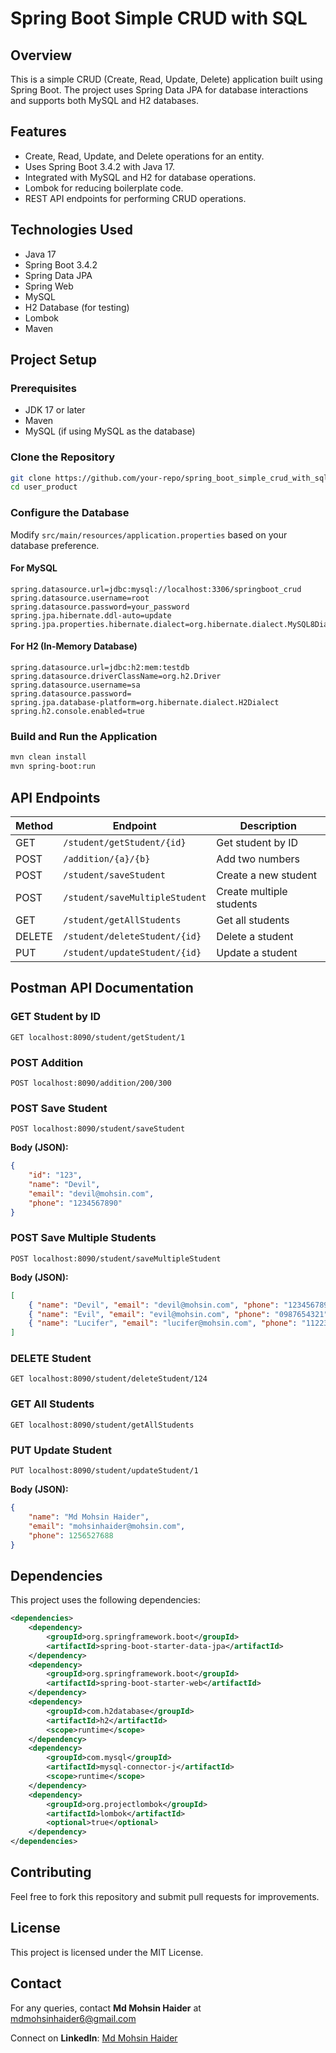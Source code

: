# Spring Boot Simple CRUD with SQL

## Overview
This is a simple CRUD (Create, Read, Update, Delete) application built using Spring Boot. The project uses Spring Data JPA for database interactions and supports both MySQL and H2 databases.

## Features
- Create, Read, Update, and Delete operations for an entity.
- Uses Spring Boot 3.4.2 with Java 17.
- Integrated with MySQL and H2 for database operations.
- Lombok for reducing boilerplate code.
- REST API endpoints for performing CRUD operations.

## Technologies Used
- Java 17
- Spring Boot 3.4.2
- Spring Data JPA
- Spring Web
- MySQL
- H2 Database (for testing)
- Lombok
- Maven

## Project Setup
### Prerequisites
- JDK 17 or later
- Maven
- MySQL (if using MySQL as the database)

### Clone the Repository
```sh
git clone https://github.com/your-repo/spring_boot_simple_crud_with_sql.git
cd user_product
```

### Configure the Database
Modify `src/main/resources/application.properties` based on your database preference.
#### For MySQL
```properties
spring.datasource.url=jdbc:mysql://localhost:3306/springboot_crud
spring.datasource.username=root
spring.datasource.password=your_password
spring.jpa.hibernate.ddl-auto=update
spring.jpa.properties.hibernate.dialect=org.hibernate.dialect.MySQL8Dialect
```
#### For H2 (In-Memory Database)
```properties
spring.datasource.url=jdbc:h2:mem:testdb
spring.datasource.driverClassName=org.h2.Driver
spring.datasource.username=sa
spring.datasource.password=
spring.jpa.database-platform=org.hibernate.dialect.H2Dialect
spring.h2.console.enabled=true
```

### Build and Run the Application
```sh
mvn clean install
mvn spring-boot:run
```

## API Endpoints
| Method | Endpoint | Description |
|--------|---------|-------------|
| GET | `/student/getStudent/{id}` | Get student by ID |
| POST | `/addition/{a}/{b}` | Add two numbers |
| POST | `/student/saveStudent` | Create a new student |
| POST | `/student/saveMultipleStudent` | Create multiple students |
| GET | `/student/getAllStudents` | Get all students |
| DELETE | `/student/deleteStudent/{id}` | Delete a student |
| PUT | `/student/updateStudent/{id}` | Update a student |

## Postman API Documentation
### GET Student by ID
```
GET localhost:8090/student/getStudent/1
```

### POST Addition
```
POST localhost:8090/addition/200/300
```

### POST Save Student
```
POST localhost:8090/student/saveStudent
```
**Body (JSON):**
```json
{
    "id": "123",
    "name": "Devil",
    "email": "devil@mohsin.com",
    "phone": "1234567890"
}
```

### POST Save Multiple Students
```
POST localhost:8090/student/saveMultipleStudent
```
**Body (JSON):**
```json
[
    { "name": "Devil", "email": "devil@mohsin.com", "phone": "1234567890" },
    { "name": "Evil", "email": "evil@mohsin.com", "phone": "0987654321" },
    { "name": "Lucifer", "email": "lucifer@mohsin.com", "phone": "1122334455" }
]
```

### DELETE Student
```
GET localhost:8090/student/deleteStudent/124
```

### GET All Students
```
GET localhost:8090/student/getAllStudents
```

### PUT Update Student
```
PUT localhost:8090/student/updateStudent/1
```
**Body (JSON):**
```json
{
    "name": "Md Mohsin Haider",
    "email": "mohsinhaider@mohsin.com",
    "phone": 1256527688
}
```

## Dependencies
This project uses the following dependencies:
```xml
<dependencies>
    <dependency>
        <groupId>org.springframework.boot</groupId>
        <artifactId>spring-boot-starter-data-jpa</artifactId>
    </dependency>
    <dependency>
        <groupId>org.springframework.boot</groupId>
        <artifactId>spring-boot-starter-web</artifactId>
    </dependency>
    <dependency>
        <groupId>com.h2database</groupId>
        <artifactId>h2</artifactId>
        <scope>runtime</scope>
    </dependency>
    <dependency>
        <groupId>com.mysql</groupId>
        <artifactId>mysql-connector-j</artifactId>
        <scope>runtime</scope>
    </dependency>
    <dependency>
        <groupId>org.projectlombok</groupId>
        <artifactId>lombok</artifactId>
        <optional>true</optional>
    </dependency>
</dependencies>
```

## Contributing
Feel free to fork this repository and submit pull requests for improvements.

## License
This project is licensed under the MIT License.

## Contact
For any queries, contact **Md Mohsin Haider** at [mdmohsinhaider6@gmail.com](mailto:mdmohsinhaider6@gmail.com)

Connect on **LinkedIn**: [Md Mohsin Haider](https://www.linkedin.com/in/md-mohsin-haider/)
